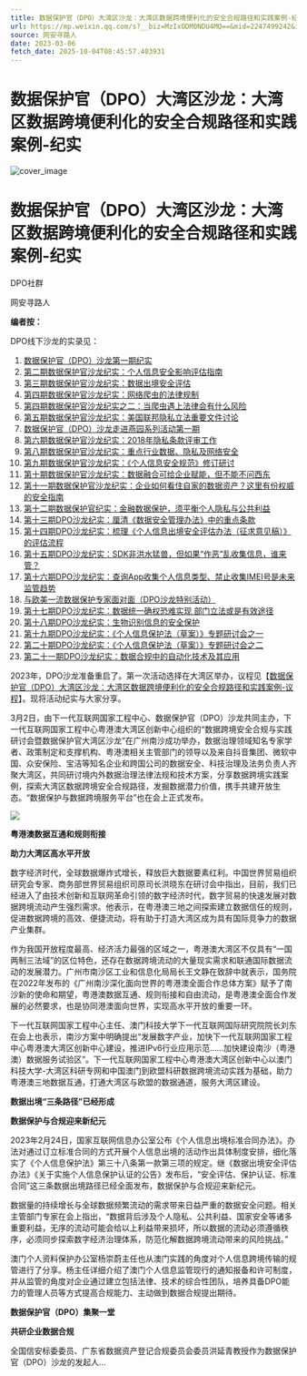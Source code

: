 ```yaml
---
title: 数据保护官（DPO）大湾区沙龙：大湾区数据跨境便利化的安全合规路径和实践案例-纪实
url: https://mp.weixin.qq.com/s?__biz=MzIxODM0NDU4MQ==&mid=2247499242&idx=1&sn=ea774898918f9e3f9746e98bbd6ffb7a&chksm=97e94000a09ec9167cc59e3fdf7d8861658daeb302feaf775037176129e146c53493922da982&scene=58&subscene=0#rd
source: 网安寻路人
date: 2023-03-06
fetch_date: 2025-10-04T08:45:57.403931
---
```


# 数据保护官（DPO）大湾区沙龙：大湾区数据跨境便利化的安全合规路径和实践案例-纪实

![cover_image](https://mmbiz.qpic.cn/mmbiz_jpg/jErr674f9m96Tiaa4fTfEiaN1BG88FsujwLVRStMR1L1qlkrGvPPBicX1WhYwWU47MOl30o3LXtNNoxKRaeiaia2uDQ/0?wx_fmt=jpeg)

# 数据保护官（DPO）大湾区沙龙：大湾区数据跨境便利化的安全合规路径和实践案例-纪实

DPO社群

网安寻路人

**编者按：**

DPO线下沙龙的实录见：

1. [数据保护官（DPO）沙龙第一期纪实](http://mp.weixin.qq.com/s?__biz=MzIxODM0NDU4MQ==&mid=2247485304&idx=1&sn=1104896fe7262911cdf814d38f5a8ef6&chksm=97eaba92a09d33842bd45dd48349da1bf82c2ae66ab1daa49cf2ca6ce9d0519f67675540e77e&scene=21#wechat_redirect)
2. [第二期数据保护官沙龙纪实：个人信息安全影响评估指南](http://mp.weixin.qq.com/s?__biz=MzIxODM0NDU4MQ==&mid=2247485350&idx=1&sn=2270d2ca1088625e8df21bf297962656&chksm=97eaba4ca09d335a44c595caa009c212492000e489627d9316a852069d112ee6bcd3f0b9e573&scene=21#wechat_redirect)
3. [第三期数据保护官沙龙纪实：数据出境安全评估](http://mp.weixin.qq.com/s?__biz=MzIxODM0NDU4MQ==&mid=2247485566&idx=1&sn=a9ae1fe9993ec67f6d934cc38c951478&chksm=97eab594a09d3c82e0602bc822b9b36ee5c0775c0b8ce05594aa1859d3166cd47df925e0b29a&scene=21#wechat_redirect)
4. [第四期数据保护官沙龙纪实：网络爬虫的法律规制](http://mp.weixin.qq.com/s?__biz=MzIxODM0NDU4MQ==&mid=2247485607&idx=1&sn=400e306ef2ce02e8fe982fd17c627634&chksm=97eab54da09d3c5b9eb9294524c22a6f1fad0ba57dc6de89cfc15d02e844b214781ca57c3164&scene=21#wechat_redirect)
5. [第四期数据保护官沙龙纪实之二：当爬虫遇上法律会有什么风险](http://mp.weixin.qq.com/s?__biz=MzIxODM0NDU4MQ==&mid=2247485607&idx=1&sn=400e306ef2ce02e8fe982fd17c627634&chksm=97eab54da09d3c5b9eb9294524c22a6f1fad0ba57dc6de89cfc15d02e844b214781ca57c3164&scene=21#wechat_redirect)
6. [第五期数据保护官沙龙纪实：美国联邦隐私立法重要文件讨论](http://mp.weixin.qq.com/s?__biz=MzIxODM0NDU4MQ==&mid=2247485797&idx=1&sn=5528fcc192cf4a7cec5e0165e16271f7&chksm=97eab48fa09d3d992b9eb00c16b0a79729a8b064719813dfa1e35dfcef6c897cfdffd526f6cc&scene=21#wechat_redirect)
7. [数据保护官（DPO）沙龙走进燕园系列活动第一期](http://mp.weixin.qq.com/s?__biz=MzIxODM0NDU4MQ==&mid=2247485814&idx=1&sn=c6688588a68c398391017572b04da327&chksm=97eab49ca09d3d8a3085ad977d0a1f87a273a400e19ad36184fb617670f389e34f77beff5abd&scene=21#wechat_redirect)
8. [第六期数据保护官沙龙纪实：2018年隐私条款评审工作](http://mp.weixin.qq.com/s?__biz=MzIxODM0NDU4MQ==&mid=2247485857&idx=1&sn=3f7c30e30343ac659a04220110d082fc&chksm=97eab44ba09d3d5d7476e873fbffbdf1a61bfb7daed272e21435e95dff6de6bcb63fcd831588&scene=21#wechat_redirect)
9. [第八期数据保护官沙龙纪实：重点行业数据、隐私及网络安全](http://mp.weixin.qq.com/s?__biz=MzIxODM0NDU4MQ==&mid=2247485943&idx=1&sn=5d1fc65736ccbafe2c6a36e08fd53a23&chksm=97eab41da09d3d0b30b1bbbb23cf1db8f864e85b41312443124565958f06276234da9083cda6&scene=21#wechat_redirect)
10. [第九期数据保护官沙龙纪实：《个人信息安全规范》修订研讨](http://mp.weixin.qq.com/s?__biz=MzIxODM0NDU4MQ==&mid=2247486023&idx=1&sn=bd7f0cb068c0b245a58123bedd4e4c01&chksm=97eab7ada09d3ebb4cf92a9394e1723031f7f62ecfd61302dcee81ace92ead22274d351bc043&scene=21#wechat_redirect)
11. [第十期数据保护官沙龙纪实：数据融合可给企业赋能，但不能不问西东](http://mp.weixin.qq.com/s?__biz=MzIxODM0NDU4MQ==&mid=2247486096&idx=1&sn=b6e8f7dbea511408e038ba0a42b18369&chksm=97eab77aa09d3e6c1b96d1bfe7d779639d569e10dfeeec61df6292b81fca8da8cc9b06b6396c&scene=21#wechat_redirect)
12. [第十一期数据保护官沙龙纪实：企业如何看住自家的数据资产？这里有份权威的安全指南](http://mp.weixin.qq.com/s?__biz=MzIxODM0NDU4MQ==&mid=2247486324&idx=1&sn=d842d4caa75b76d2ff57395464f6719f&chksm=97eab69ea09d3f8837c0a33295926a652a9c336e2a4d83098c8c820dbe1b831ebdccf02bd1ec&scene=21#wechat_redirect)
13. [第十二期数据保护官纪实：金融数据保护，须平衡个人隐私与公共利益](http://mp.weixin.qq.com/s?__biz=MzIxODM0NDU4MQ==&mid=2247486391&idx=1&sn=fa462a526fa82cf65802fec4a33ea60e&chksm=97eab65da09d3f4b40041578fe806409e71933f1a8661fe9e124bbeb29202c5e3269985601dd&scene=21#wechat_redirect)
14. [第十三期DPO沙龙纪实：厘清《数据安全管理办法》中的重点条款](http://mp.weixin.qq.com/s?__biz=MzIxODM0NDU4MQ==&mid=2247486438&idx=1&sn=f2c3319292f27d08c58bec17d4a0a007&chksm=97eab60ca09d3f1a9f2c51b9c60ff8c07dfe54bcc6ac66358097e1a1bd1648a6f1aab60e2158&scene=21#wechat_redirect)
15. [第十四期DPO沙龙纪实：梳理《个人信息出境安全评估办法（征求意见稿）》的评估流程](http://mp.weixin.qq.com/s?__biz=MzIxODM0NDU4MQ==&mid=2247486543&idx=1&sn=a78404db0ba7e19a6bbb9b7e44507a6c&chksm=97eab1a5a09d38b3ea51767bd50965b16f64c5269e3d1af5a8c51b22b5b24917c1548d2f6506&scene=21#wechat_redirect)
16. [第十五期DPO沙龙纪实：SDK非洪水猛兽，但如果“作恶”乱收集信息，谁来管？](http://mp.weixin.qq.com/s?__biz=MzIxODM0NDU4MQ==&mid=2247486678&idx=1&sn=b1005b6514f0eabe80c15178c6c90fd5&chksm=97eab13ca09d382a8e939a60b824c1922042c3d64e0e99e128526a8ce1b9be3867c5f89aeb6e&scene=21#wechat_redirect)
17. [第十六期DPO沙龙纪实：查询App收集个人信息类型、禁止收集IMEI号是未来监管趋势](http://mp.weixin.qq.com/s?__biz=MzIxODM0NDU4MQ==&mid=2247486767&idx=1&sn=64825e33b026993002132bd7602e2e35&chksm=97eab0c5a09d39d37c07bc7543de377b1bc15dae7caa13292a0526a6bf49d1d87907d01f4bd3&scene=21#wechat_redirect)
18. [与欧美一流数据保护专家面对面（DPO沙龙特别活动）](http://mp.weixin.qq.com/s?__biz=MzIxODM0NDU4MQ==&mid=2247486780&idx=1&sn=e309843620d1580ade534c123a131ad8&chksm=97eab0d6a09d39c0b3c278e363e5ce586c650019276511249922a13dae63ea0be8cdc24cc139&scene=21#wechat_redirect)
19. [第十七期DPO沙龙纪实：数据统一确权恐难实现 部门立法或是有效途径](http://mp.weixin.qq.com/s?__biz=MzIxODM0NDU4MQ==&mid=2247486828&idx=1&sn=7e905d7b8e5de9b67ed3bd833e60d33a&chksm=97eab086a09d3990346cdc20d342cadf84ee86a154c4463e33a21b3bf6662804ee12332775fc&scene=21#wechat_redirect)
20. [第十八期DPO沙龙纪实：生物识别信息的安全保护](http://mp.weixin.qq.com/s?__biz=MzIxODM0NDU4MQ==&mid=2247487145&idx=1&sn=e1e966cd80d9ee2ae2c8a61273fbb08b&chksm=97eab343a09d3a5542bd8860fe21fcfb5a0d105f9fdfee9ad9b1bb550685207fa6a09a37762d&scene=21#wechat_redirect)
21. [第十九期DPO沙龙纪实：《个人信息保护法（草案）》专题研讨会之一](http://mp.weixin.qq.com/s?__biz=MzIxODM0NDU4MQ==&mid=2247489904&idx=1&sn=9a7b014acaf3e2501a306b4f0d705fde&chksm=97eaa49aa09d2d8c630aa87610f701d5efc628fcfab650d34d642eaab5584661ccd47898ffcb&scene=21#wechat_redirect)
22. [第二十期DPO沙龙纪实：《个人信息保护法（草案）》专题研讨会之二](http://mp.weixin.qq.com/s?__biz=MzIxODM0NDU4MQ==&mid=2247490183&idx=1&sn=f0cc4d8b4bce61811be3a4267d3d1560&chksm=97eaa76da09d2e7bbd7cdd7cafee5cf870f8f9c590b97466e5fba95985f71e1ca4dcc14a9379&scene=21#wechat_redirect)
23. [第二十一期DPO沙龙纪实：数据合规中的自动化技术及其应用](http://mp.weixin.qq.com/s?__biz=MzIxODM0NDU4MQ==&mid=2247497057&idx=1&sn=4e22d41b283d3a67d4fd181977f23715&chksm=97e9488ba09ec19d46c393f38e7252861c68ca5196aea280b1ac2e8ba5b5e4d15f0654dbefe6&scene=21#wechat_redirect)

2023年，DPO沙龙准备重启了。第一次活动选择在大湾区举办，议程见【[数据保护官（DPO）大湾区沙龙：大湾区数据跨境便利化的安全合规路径和实践案例-议程](http://mp.weixin.qq.com/s?__biz=MzIxODM0NDU4MQ==&mid=2247499233&idx=1&sn=eb675967e50ac25788d8b98a575cf6b6&chksm=97e9400ba09ec91ddec8dffdf7d0488a4b222f8143398f3f86204c8f43831e516a1fc383092b&scene=21#wechat_redirect)】。现将活动纪实与大家分享。

3月2日，由下一代互联网国家工程中心、数据保护官（DPO）沙龙共同主办，下一代互联网国家工程中心粤港澳大湾区创新中心组织的“数据跨境安全合规与实践研讨会暨数据保护官大湾区沙龙”在广州南沙成功举办，数据治理领域知名专家学者、政策制定和支撑机构、粤港澳相关主管部门的领导以及来自抖音集团、微软中国、众安保险、宝洁等知名企业和跨国公司的数据安全、科技治理及法务负责人齐聚大湾区，共同研讨境内外数据治理法律法规和技术方案，分享数据跨境实践案例，探索大湾区数据跨境安全合规路径，发掘数据潜力价值，携手共建开放生态。“数据保护与数据跨境服务平台”也在会上正式发布。

![](https://mmbiz.qpic.cn/mmbiz_jpg/sko7R7ibPTDleUq8PU2D7BAseJibsLkKLgNauy5oUOVPWZm7iaicXcekzkc7uJs3bVpibZ7HcvReNFkH36GjvsVx0SA/640?wx_fmt=jpeg&wxfrom=5&wx_lazy=1&wx_co=1)

**粤港澳数据互通和规则衔接**

**助力大湾区高水平开放**

数字经济时代，全球数据爆炸式增长，释放巨大数据要素红利。中国世界贸易组织研究会专家、商务部世界贸易组织司原司长洪晓东在研讨会中指出，目前，我们已经进入了由技术创新和互联网革命引领的数字经济时代，数字贸易的快速发展对数据跨境流动产生强烈需求。他表示，在粤港澳三地之间探索建立数据信任的规则，促进数据跨境的高效、便捷流动，将有助于打造大湾区成为具有国际竞争力的数据产业集群。

作为我国开放程度最高、经济活力最强的区域之一，粤港澳大湾区不仅具有“一国两制三法域”的区位特色，还存在数据跨境流动的大量现实需求和联通国际数据流动的发展潜力。广州市南沙区工业和信息化局局长王文静在致辞中就表示，国务院在2022年发布的《广州南沙深化面向世界的粤港澳全面合作总体方案》赋予了南沙新的使命和期望，粤港澳数据互通、规则衔接和自由流动，是粤港澳全面合作发展的必然要求，也是协同港澳面向世界，实现高水平开放的重要一环。

下一代互联网国家工程中心主任、澳门科技大学下一代互联网国际研究院院长刘东在会上也表示，南沙方案中明确提出“发展数字产业，加快下一代互联网国家工程中心粤港澳大湾区创新中心建设，推进IPv6行业应用示范……加快建设南沙（粤港澳）数据服务试验区”。下一代互联网国家工程中心粤港澳大湾区创新中心以澳门科技大学-大湾区科研专网和中国澳门到欧盟科研数据跨境流动实践为基础，助力粤港澳三地数据互通，打通大湾区与欧盟的数据通道，服务大湾区建设。

**数据出境“三条路径”已经形成**

**数据保护与合规迎来新纪元**

2023年2月24日，国家互联网信息办公室公布《个人信息出境标准合同办法》。办法对通过订立标准合同的方式开展个人信息出境的活动作出具体制度安排，细化落实了《个人信息保护法》第三十八条第一款第三项的规定。继《数据出境安全评估办法》《关于实施个人信息保护认证的公告》发布后，“安全评估、保护认证、标准合同”这三条数据出境路径已经全面发布，数据保护与合规迎来新纪元。

数据量的持续增长与全球数据频繁流动的需求带来日益严重的数据安全问题。相关主管部门专家在会上指出，“数据背后涉及个人隐私、公共利益、国家安全等诸多重要利益，无序的流动可能会给以上利益带来损坏，所以数据的流动必须遵循秩序，必须同步探索数字经济治理体系，防范化解数据跨境流动带来的风险挑战。”

澳门个人资料保护办公室杨崇蔚主任也从澳门实践的角度对个人信息跨境传输的规管进行了分享。杨主任详细介绍了澳门个人信息监管现行的通知报备和许可制度，并从监管的角度对企业通过建立包括法律、技术的综合性团队，培养具备DPO能力的管理人员等方式提高合规能力、主动做到数据合规提出期待。

**数据保护官（DPO）集聚一堂**

**共研企业数据合规**

全国信安标委委员、广东省数据资产登记合规委员会委员洪延青教授作为数据保护官（DPO）沙龙的发起人...